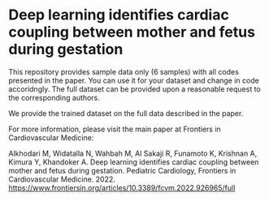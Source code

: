 # Deep learning identifies cardiac coupling between mother and fetus during gestation

This repository provides sample data only (6 samples) with all codes presented in the paper. You can use it for your dataset and change in code accoridngly. The full dataset can be provided upon a reasonable request to the corresponding authors. 

We provide the trained dataset on the full data described in the paper.

For more information, please visit the main paper at Frontiers in Cardiovascular Medicine:

Alkhodari M, Widatalla N, Wahbah M, Al Sakaji R, Funamoto K, Krishnan A, Kimura Y, Khandoker A. Deep learning identifies cardiac coupling between mother and fetus during gestation. Pediatric Cardiology, Frontiers in Cardiovascular Medicine. 2022. https://www.frontiersin.org/articles/10.3389/fcvm.2022.926965/full
